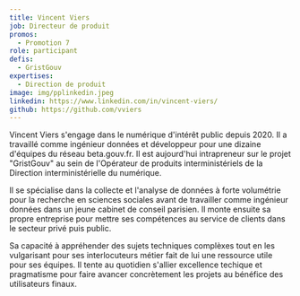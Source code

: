 ```yaml
---
title: Vincent Viers
job: Directeur de produit
promos:
  - Promotion 7
role: participant
defis:
  - GristGouv
expertises:
  - Direction de produit
image: img/pplinkedin.jpeg
linkedin: https://www.linkedin.com/in/vincent-viers/
github: https://github.com/vviers
---
```

Vincent Viers s'engage dans le numérique d'intérêt public depuis 2020. Il a travaillé comme ingénieur données et développeur pour une dizaine d'équipes du réseau beta.gouv.fr. Il est aujourd'hui intrapreneur sur le projet "GristGouv" au sein de l'Opérateur de produits interministériels de la Direction interministérielle du numérique.

Il se spécialise dans la collecte et l'analyse de données à forte volumétrie pour la recherche en sciences sociales avant de travailler comme ingénieur données dans un jeune cabinet de conseil parisien. Il monte ensuite sa propre entreprise pour mettre ses compétences au service de clients dans le secteur privé puis public.

Sa capacité à appréhender des sujets techniques complèxes tout en les vulgarisant pour ses interlocuteurs métier fait de lui une ressource utile pour ses équipes. Il tente au quotidien s'allier excellence techique et pragmatisme pour faire avancer concrètement les projets au bénéfice des utilisateurs finaux.